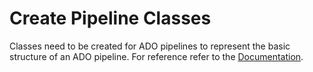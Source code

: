 # Create Pipeline Classes
Classes need to be created for ADO pipelines to represent the basic structure of an ADO pipeline. For reference refer to the [Documentation](https://learn.microsoft.com/en-us/azure/devops/pipelines/yaml-schema/?view=azure-pipelines).

